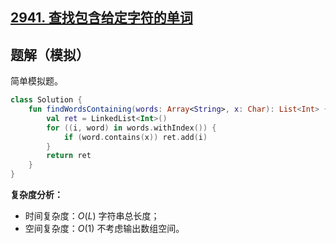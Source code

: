 ## [2941. 查找包含给定字符的单词](https://leetcode.cn/problems/find-words-containing-character/description/)

## 题解（模拟）

简单模拟题。

``` Kotlin []
class Solution {
    fun findWordsContaining(words: Array<String>, x: Char): List<Int> {
        val ret = LinkedList<Int>()
        for ((i, word) in words.withIndex()) {
            if (word.contains(x)) ret.add(i)
        }
        return ret
    }
}
```

**复杂度分析：**

- 时间复杂度：$O(L)$ 字符串总长度；
- 空间复杂度：$O(1)$ 不考虑输出数组空间。
